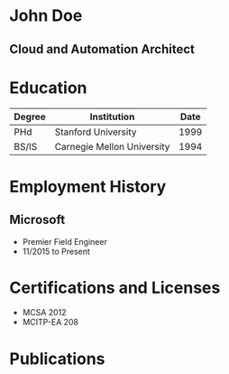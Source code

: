 # John Doe
## Cloud and Automation Architect

# Education

| Degree | Institution | Date |
|--------|-------------|------|
| PHd | Stanford University | 1999 |
| BS/IS | Carnegie Mellon University | 1994 |

# Employment History

## Microsoft

  * Premier Field Engineer
  * 11/2015 to Present

# Certifications and Licenses

  * MCSA 2012
  * MCITP-EA 208

# Publications
